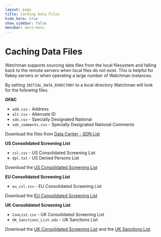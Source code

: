```yaml
---
layout: page
title: Caching Data Files
hide_hero: true
show_sidebar: false
menubar: docs-menu
---
```


# Caching Data Files

Watchman supports sourcing data files from the local filesystem and falling back to the remote servers when local files do not exist. This is helpful for flakey servers or when operating a large number of Watchman instances.

By setting `INITIAL_DATA_DIRECTORY` to a local directory Watchman will look for the following files.

**OFAC**

- `add.csv` - Address
- `alt.csv` - Alternate ID
- `sdn.csv` - Specially Designated National
- `sdn_comments.csv` - Specially Designated National Comments

Download the files from [Data Center - SDN List](https://sanctionslist.ofac.treas.gov/Home/SdnList)

**US Consolidated Screening List**

- `csl.csv` - US Consolidated Screening List
- `dpl.txt` - US Denied Persons List

Download the [US Consolidated Screening List](https://www.trade.gov/consolidated-screening-list)

**EU Consolidated Screening List**

- `eu_csl.csv` - EU Consolidated Screening List

Download the [EU Consolidated Screening List](https://data.europa.eu/data/datasets/consolidated-list-of-persons-groups-and-entities-subject-to-eu-financial-sanctions?locale=en)

**UK Consolidated Screening List**

- `ConList.csv` - UK Consolidated Screening List
- `UK_Sanctions_List.ods` - UK Sanctions List

Download the [UK Consolidated Screening List](https://www.gov.uk/government/publications/financial-sanctions-consolidated-list-of-targets/consolidated-list-of-targets#contents) and the [UK Sanctions List](https://www.gov.uk/government/publications/the-uk-sanctions-list)
